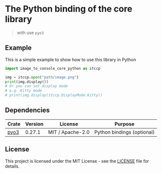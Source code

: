 # The Python binding of the core library

> with use `pyo3`

## Example

This is a simple example to show how to use this library in Python

```Python
import image_to_console_core_python as itccp

img = itccp.open("path/image.png")
print(img.display())
# Or you can set display mode
# e.g. Kitty mode
# print(img.display(itccp.DisplayMode.Kitty))
```

## Dependencies

| Crate                                 | Version | License          | Purpose                    |
|---------------------------------------|---------|------------------|----------------------------|
| [pyo3](https://crates.io/crates/pyo3) | 0.27.1  | MIT / Apache-2.0 | Python bindings (optional) |

## License

This project is licensed under the MIT License - see the [LICENSE](LICENSE) file for details.